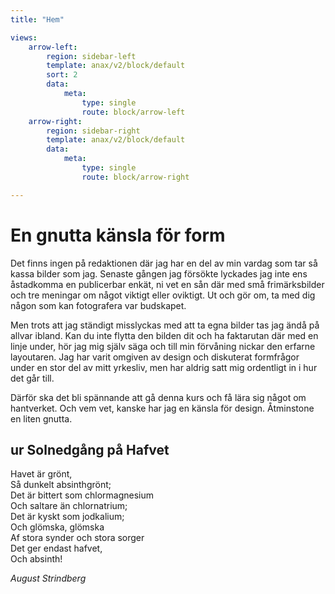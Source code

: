 ```yaml
---
title: "Hem"

views:
    arrow-left:
        region: sidebar-left
        template: anax/v2/block/default
        sort: 2
        data:
            meta:
                type: single
                route: block/arrow-left
    arrow-right:
        region: sidebar-right
        template: anax/v2/block/default
        data:
            meta:
                type: single
                route: block/arrow-right

---
```

En gnutta känsla för form
=========================

Det finns ingen på redaktionen där jag har en del av min vardag som tar så kassa bilder som jag. Senaste gången jag försökte lyckades jag inte ens åstadkomma en publicerbar enkät, ni vet en sån där med små frimärksbilder och tre meningar om något viktigt eller oviktigt. Ut och gör om, ta med dig någon som kan fotografera var budskapet.

Men trots att jag ständigt misslyckas med att ta egna bilder tas jag ändå på allvar ibland. Kan du inte flytta den bilden dit och ha faktarutan där med en linje under, hör jag mig själv säga och till min förvåning nickar den erfarne layoutaren. Jag har varit omgiven av design och diskuterat formfrågor under en stor del av mitt yrkesliv, men har aldrig satt mig ordentligt in i hur det går till.

Därför ska det bli spännande att gå denna kurs och få lära sig något om hantverket. Och vem vet, kanske har jag en känsla för design. Åtminstone en liten gnutta.

## ur Solnedgång på Hafvet

Havet är grönt,</br>
Så dunkelt absinthgrönt;</br>
Det är bittert som chlormagnesium</br>
Och saltare än chlornatrium;</br>
Det är kyskt som jodkalium;</br>
Och glömska, glömska</br>
Af stora synder och stora sorger</br>
Det ger endast hafvet,</br>
Och absinth!</br>

*August Strindberg*
